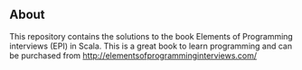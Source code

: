 
About
---------------------------
This repository contains the solutions to the book Elements of Programming interviews (EPI) in Scala. This is a great book to learn programming and can be purchased from http://elementsofprogramminginterviews.com/
